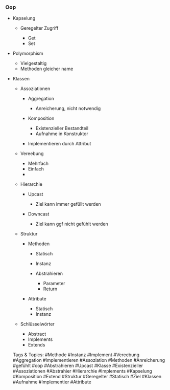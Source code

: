 ### Oop

- Kapselung

	- Geregelter Zugriff 

		- Get
		- Set

- Polymorphism 

	- Vielgestaltig 
	- Methoden gleicher name

- Klassen

	- Assoziationen

		- Aggregation

			- Anreicherung, nicht notwendig

		- Komposition

			- Existenzieller Bestandteil
			- Aufnahme in Konstruktor

		- Implementieren durch Attribut

	- Vereebung

		- Mehrfach 
		- Einfach 
		- 

	- Hierarchie 

		- Upcast

			- Ziel kann immer gefüllt werden

		- Downcast

			- Ziel kann ggf nicht gefühlt werden

	- Struktur 

		- Methoden

			- Statisch
			- Instanz
			- Abstrahieren 

				- Parameter
				- Return

		- Attribute 

			- Statisch
			- Instanz

	- Schlüsselwörter 

		- Abstract
		- Implements
		- Extends

   Tags & Topics:
   #Methode
   #Instanz
   #Implement
   #Vereebung
   #Aggregation
   #Implementieren
   #Assoziation
   #Methoden
   #Anreicherung
   #gefühlt
   #oop
   #Abstrahieren
   #Upcast
   #Klasse
   #Existenzieller
   #Assoziationen
   #Abstrahier
   #Hierarchie
   #Implements
   #Kapselung
   #Komposition
   #Extend
   #Struktur
   #Geregelter
   #Statisch
   #Ziel
   #Klassen
   #Aufnahme
   #Implementier
   #Attribute